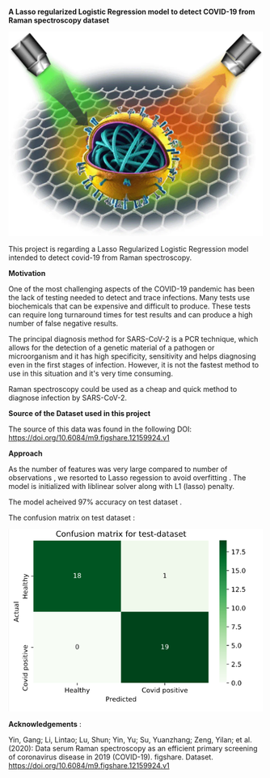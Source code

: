 
**A Lasso regularized Logistic Regression model to detect COVID-19 from Raman spectroscopy dataset**



![Screenshot](ramancovid.png)



This project is regarding a Lasso Regularized Logistic Regression model intended to detect covid-19 from Raman spectroscopy. 

**Motivation** 

One of the most challenging aspects of the COVID-19 pandemic has been the lack of testing needed to detect and trace infections. Many tests use biochemicals that can be expensive and difficult to produce. These tests can require long turnaround times for test results and can produce a high number of false negative results. 

The principal diagnosis method for SARS-CoV-2 is a PCR technique, which allows for the detection of a genetic material of a pathogen or microorganism and it has high specificity, sensitivity and helps diagnosing even in the first stages of infection. However, it is not the fastest method to use in this situation and it's very time consuming.


Raman spectroscopy could be used as a cheap and quick method to diagnose infection by SARS-CoV-2.

**Source of the Dataset used in this project**

The source of this data was found in the following DOI: https://doi.org/10.6084/m9.figshare.12159924.v1



**Approach** 



As the number of features was very large compared to number of observations , we resorted to Lasso regession to avoid overfitting . 
The model is initialized with  liblinear solver along with L1 (lasso) penalty. 

The model acheived 97% accuracy on test dataset . 





The confusion matrix on test dataset :


![Screenshot](confusion.png)








**Acknowledgements** :

Yin, Gang; Li, Lintao; Lu, Shun; Yin, Yu; Su, Yuanzhang; Zeng, Yilan; et al. (2020): Data serum Raman spectroscopy as an efficient primary screening of coronavirus disease in 2019 (COVID-19). figshare. Dataset. https://doi.org/10.6084/m9.figshare.12159924.v1


